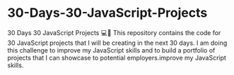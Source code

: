 # 30-Days-30-JavaScript-Projects
30 Days 30 JavaScript Projects 💻🎉  This repository contains the code for 30 JavaScript projects that I will be creating in the next 30 days. I am doing this challenge to improve my JavaScript skills and to build a portfolio of projects that I can showcase to potential employers.improve my JavaScript skills.
